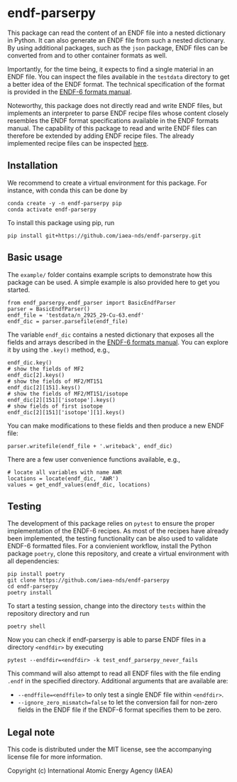 # endf-parserpy

This package can read the content of an
ENDF file into a nested dictionary in Python.
It can also generate an ENDF file from
such a nested dictionary. By using additional
packages, such as the `json` package, ENDF files
can be converted from and to other container formats
as well.

Importantly, for the time being, it expects to find a single
material in an ENDF file. You can inspect the
files available in the `testdata` directory to
get a better idea of the ENDF format. The technical
specification of the format is provided in the
[ENDF-6 formats manual].

Noteworthy, this package does not directly read
and write ENDF files, but implements an interpreter
to parse ENDF recipe files whose content closely
resembles the ENDF format specifications available
in the ENDF formats manual. The capability of this
package to read and write ENDF files can therefore  be extended by
adding ENDF recipe files. The already implemented recipe files
can be inspected [here](https://github.com/iaea-nds/endf-parserpy/tree/main/endf_parserpy/endf_recipes).

## Installation

We recommend to create a virtual environment for
this package. For instance, with conda this can be done by
```
conda create -y -n endf-parserpy pip
conda activate endf-parserpy
```
To install this package using pip, run
```
pip install git+https://github.com/iaea-nds/endf-parserpy.git
```

## Basic usage

The `example/` folder contains example scripts to
demonstrate how this package can be used.
A simple example is also provided here to get you
started.
```
from endf_parserpy.endf_parser import BasicEndfParser
parser = BasicEndfParser()
endf_file = 'testdata/n_2925_29-Cu-63.endf'
endf_dic = parser.parsefile(endf_file)
```
The variable `endf_dic` contains a nested dictionary that
exposes all the fields and arrays described in
the [ENDF-6 formats manual].
You can explore it by using the `.key()` method, e.g.,
```
endf_dic.key()
# show the fields of MF2
endf_dic[2].keys()
# show the fields of MF2/MT151
endf_dic[2][151].keys()
# show the fields of MF2/MT151/isotope
endf_dic[2][151]['isotope'].keys()
# show fields of first isotope
endf_dic[2][151]['isotope'][1].keys()
```
You can make modifications to these fields and then
produce a new ENDF file:
```
parser.writefile(endf_file + '.writeback', endf_dic)
```

There are a few user convenience functions available, e.g.,
```
# locate all variables with name AWR
locations = locate(endf_dic, 'AWR')
values = get_endf_values(endf_dic, locations)
```

## Testing

The development of this package relies on `pytest` to ensure
the proper implementation of the ENDF-6 recipes. As most of
the recipes have already been implemented, the testing
functionality can be also used to validate ENDF-6 formatted
files. For a convienient workflow, install the Python package
`poetry`, clone this repository, and create a virtual environment
with all dependencies:
```
pip install poetry
git clone https://github.com/iaea-nds/endf-parserpy
cd endf-parserpy
poetry install
```
To start a testing session, change into the directory
`tests` within the repository directory and run
```
poetry shell
```
Now you can check if endf-parserpy is able to parse
ENDF files in a directory `<endfdir>` by executing
```
pytest --endfdir=<endfdir> -k test_endf_parserpy_never_fails
```
This command will also attempt to read all ENDF files
with the file ending `.endf` in the specified directory.
Additional arguments that are available are:

- `--endffile=<endffile>` to only test a single ENDF file within `<endfdir>`.
- `--ignore_zero_mismatch=false` to let the conversion fail for non-zero fields in the ENDF file if the ENDF-6 format specifies them to be zero.

## Legal note

This code is distributed under the MIT license, see the
accompanying license file for more information.

Copyright (c) International Atomic Energy Agency (IAEA)

[ENDF-6 formats manual]: https://oecd-nea.org/dbdata/data/manual-endf/endf102.pdf
